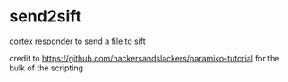 # send2sift
cortex responder to send a file to sift

credit to https://github.com/hackersandslackers/paramiko-tutorial for the bulk of the scripting
